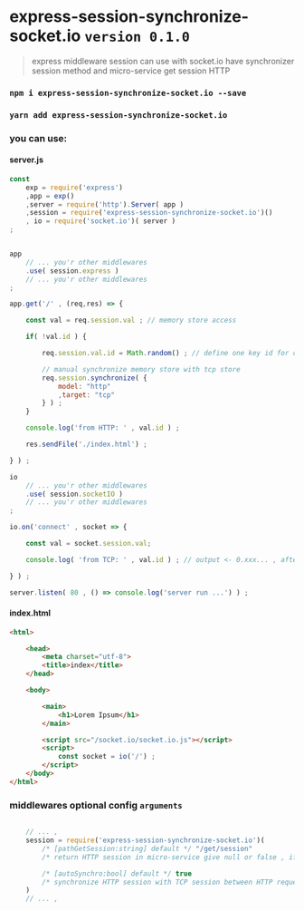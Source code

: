 # express-session-synchronize-socket.io `version 0.1.0`
> express middleware session can use with socket.io have synchronizer session method and micro-service get session HTTP

### `npm i express-session-synchronize-socket.io --save`
### `yarn add express-session-synchronize-socket.io`

### you can use:

#### server.js
```javascript
const
    exp = require('express')
    ,app = exp()
    ,server = require('http').Server( app )
    ,session = require('express-session-synchronize-socket.io')()
    , io = require('socket.io')( server )
;


app
    // ... you'r other middlewares
    .use( session.express )
    // ... you'r other middlewares
;

app.get('/' , (req,res) => {

    const val = req.session.val ; // memory store access

    if( !val.id ) {

        req.session.val.id = Math.random() ; // define one key id for current session

        // manual synchronize memory store with tcp store
        req.session.synchronize( {
            model: "http"
            ,target: "tcp"
        } ) ;
    }

    console.log('from HTTP: ' , val.id ) ;

    res.sendFile('./index.html') ;

} ) ;

io
    // ... you'r other middlewares
    .use( session.socketIO )
    // ... you'r other middlewares
;

io.on('connect' , socket => {

    const val = socket.session.val;

    console.log( 'from TCP: ' , val.id ) ; // output <- 0.xxx... , after request on "/" ,  because HTTP controller have synchronize memory strore

} ) ;

server.listen( 80 , () => console.log('server run ...') ) ;
```

#### index.html
```html
<html>

    <head>
        <meta charset="utf-8">
        <title>index</title>
    </head>

    <body>

        <main>
            <h1>Lorem Ipsum</h1>
        </main>

        <script src="/socket.io/socket.io.js"></script>
        <script>
            const socket = io('/') ;
        </script>
    </body>
</html>
```

### middlewares optional config `arguments`
```javascript

    // ... ,
    session = require('express-session-synchronize-socket.io')(
        /* [pathGetSession:string] default */ "/get/session"
        /* return HTTP session in micro-service give null or false , if you want an manual control  */

        /* [autoSynchro:bool] default */ true
        /* synchronize HTTP session with TCP session between HTTP request you can manual use synchonize session */
    )
    // ... ,

```